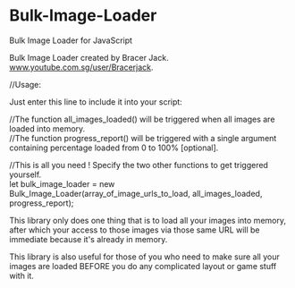 # Bulk-Image-Loader    
Bulk Image Loader for JavaScript    
    
Bulk Image Loader created by Bracer Jack.    
www.youtube.com.sg/user/Bracerjack.
    
//Usage:

Just enter this line to include it into your script:    
<script src="Bulk_Image_Loader.js"></script>    
    
//The function all_images_loaded() will be triggered when all images are loaded into memory.    
//The function progress_report() will be triggered with a single argument containing percentage loaded from 0 to 100% [optional].    
     
//This is all you need ! Specify the two other functions to get triggered yourself.    
let bulk_image_loader = new Bulk_Image_Loader(array_of_image_urls_to_load, all_images_loaded, progress_report);    
    
    
    
    
This library only does one thing that is to load all your images into memory, after which your access to those images via those same URL will be immediate because it's already in memory.   

This library is also useful for those of you who need to make sure all your images are loaded BEFORE you do any complicated layout or game stuff with it.
